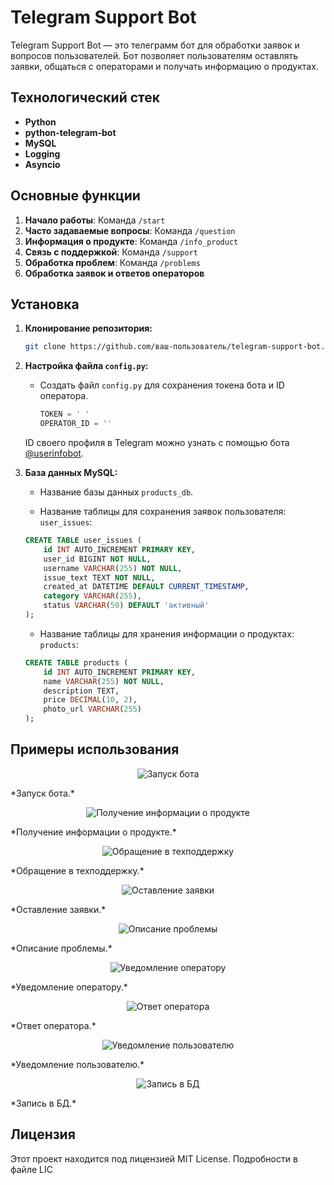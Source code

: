 # Telegram Support Bot

Telegram Support Bot — это телеграмм бот для обработки заявок и вопросов пользователей. Бот позволяет пользователям оставлять заявки, общаться с операторами и получать информацию о продуктах.

## Технологический стек

- **Python**
- **python-telegram-bot**
- **MySQL**
- **Logging**
- **Asyncio**

## Основные функции

1. **Начало работы**: Команда `/start`
2. **Часто задаваемые вопросы**: Команда `/question`
3. **Информация о продукте**: Команда `/info_product`
4. **Связь с поддержкой**: Команда `/support`
5. **Обработка проблем**: Команда `/problems`
6. **Обработка заявок и ответов операторов**

## Установка

1. **Клонирование репозитория:**

    ```bash
    git clone https://github.com/ваш-пользователь/telegram-support-bot.git
    ```

2. **Настройка файла `config.py`:**
   
   - Создать файл `config.py` для сохранения токена бота и ID оператора.
     ```python
     TOKEN = ' '
     OPERATOR_ID = ''
     ```
   ID своего профиля в Telegram можно узнать с помощью бота [@userinfobot](https://t.me/userinfobot).

3. **База данных MySQL:**

   - Название базы данных `products_db`.

   - Название таблицы для сохранения заявок пользователя: `user_issues`:

    ```sql
    CREATE TABLE user_issues (
        id INT AUTO_INCREMENT PRIMARY KEY,
        user_id BIGINT NOT NULL,
        username VARCHAR(255) NOT NULL,
        issue_text TEXT NOT NULL,
        created_at DATETIME DEFAULT CURRENT_TIMESTAMP,
        category VARCHAR(255),
        status VARCHAR(50) DEFAULT 'активный'
    );
    ```

   - Название таблицы для хранения информации о продуктах: `products`:

    ```sql
    CREATE TABLE products (
        id INT AUTO_INCREMENT PRIMARY KEY,
        name VARCHAR(255) NOT NULL,
        description TEXT,
        price DECIMAL(10, 2),
        photo_url VARCHAR(255)
    );
    ```

## Примеры использования


<p align="center">
    <img src="https://github.com/user-attachments/assets/0001e85d-bb68-47c2-95ca-c7879cde7a97" alt="Запуск бота">
</p>
*Запуск бота.*

<p align="center">
    <img src="https://github.com/user-attachments/assets/f0568912-2699-4941-8d2d-b126fe11f649" alt="Получение информации о продукте">
</p>
*Получение информации о продукте.*

<p align="center">
    <img src="https://github.com/user-attachments/assets/976b9215-e9f7-404d-91ea-17dfc58805f9" alt="Обращение в техподдержку">
</p>
*Обращение в техподдержку.*

<p align="center">
    <img src="https://github.com/user-attachments/assets/73cda6b2-4338-40ad-b233-b7bb296948a4" alt="Оставление заявки">
</p>
*Оставление заявки.*

<p align="center">
    <img src="https://github.com/user-attachments/assets/53c8808c-c888-45d3-a3f8-fa779c1262e2" alt="Описание проблемы">
</p>
*Описание проблемы.*

<p align="center">
    <img src="https://github.com/user-attachments/assets/cb172c09-aaff-45e9-a471-8d9fa4ad6be9" alt="Уведомление оператору">
</p>
*Уведомление оператору.*

<p align="center">
    <img src="https://github.com/user-attachments/assets/e5e15fd6-2dd7-4393-8596-234bcb540d57" alt="Ответ оператора">
</p>
*Ответ оператора.*

<p align="center">
    <img src="https://github.com/user-attachments/assets/4b4ac384-42e6-473a-b8e8-eea2b8efa3ef" alt="Уведомление пользователю">
</p>
*Уведомление пользователю.*

<p align="center">
    <img src="https://github.com/user-attachments/assets/15e9bcf8-12aa-478b-84e1-ae53fe764e20" alt="Запись в БД">
</p>
*Запись в БД.*

## Лицензия

Этот проект находится под лицензией MIT License. Подробности  в файле LIC

